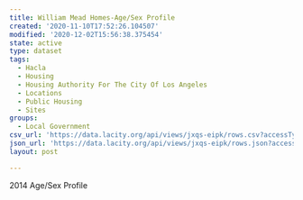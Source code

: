 ```yaml
---
title: William Mead Homes-Age/Sex Profile
created: '2020-11-10T17:52:26.104507'
modified: '2020-12-02T15:56:38.375454'
state: active
type: dataset
tags:
  - Hacla
  - Housing
  - Housing Authority For The City Of Los Angeles
  - Locations
  - Public Housing
  - Sites
groups:
  - Local Government
csv_url: 'https://data.lacity.org/api/views/jxqs-eipk/rows.csv?accessType=DOWNLOAD'
json_url: 'https://data.lacity.org/api/views/jxqs-eipk/rows.json?accessType=DOWNLOAD'
layout: post

---
```

2014 Age/Sex Profile
